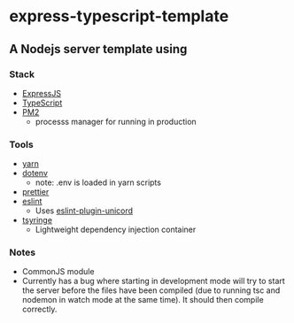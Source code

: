 # express-typescript-template

## A Nodejs server template using

### Stack
* [ExpressJS](https://expressjs.com/)
* [TypeScript](https://www.typescriptlang.org/)
* [PM2](https://pm2.io/) 
    * processs manager for running in production

### Tools
* [yarn](https://yarnpkg.com/)
* [dotenv](https://github.com/motdotla/dotenv)
    * note: .env is loaded in yarn scripts
* [prettier](https://prettier.io/)
* [eslint](https://eslint.org/)
    * Uses [eslint-plugin-unicord](https://github.com/sindresorhus/eslint-plugin-unicorn)
* [tsyringe](https://github.com/microsoft/tsyringe)
    * Lightweight dependency injection container

### Notes
* CommonJS module
* Currently has a bug where starting in development mode will try to start the server before the files have been compiled (due to running tsc and nodemon in watch mode at the same time). It should then compile correctly.